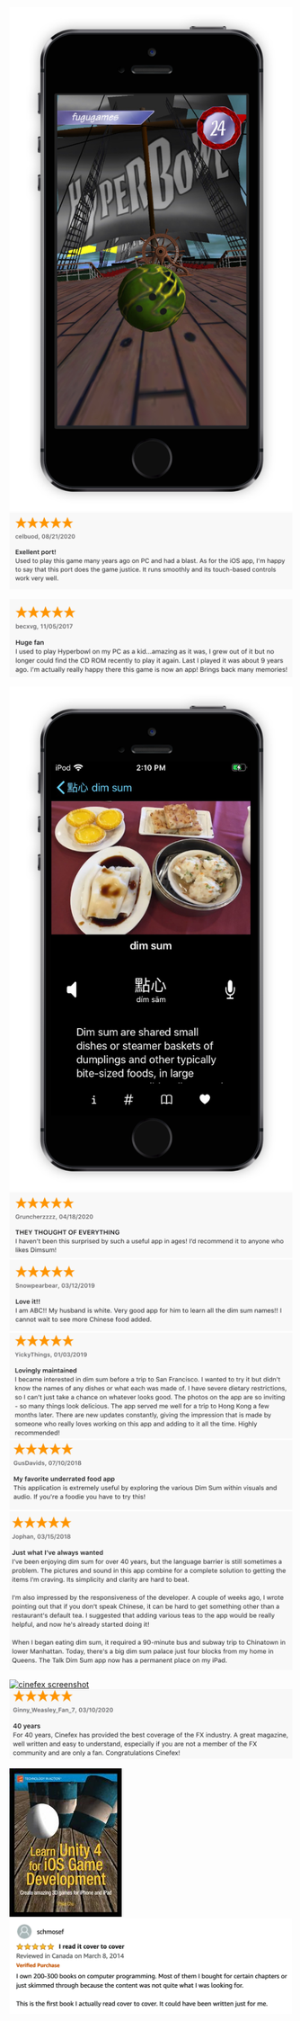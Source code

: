 [![hyperbowl screenshot](/images/hyperbowl/hyperbowlhighseasscreenshot/hyperbowlhighseas.png)](http://hyperbowl.rocks/)
[![hyperbowl review](/images/hyperbowl/appstore/8-21-2020.png)](https://apps.apple.com/us/app/hyperbowl/id344209253)
<!-- [![hyperbowl review](/images/hyperbowl/appstore/3-23-2020.png)](https://apps.apple.com/us/app/hyperbowl/id344209253) -->
[![hyperbowl review](/images/hyperbowl/appstore/11-05-2017.png)](https://apps.apple.com/us/app/hyperbowl/id344209253)
<!-- [![hyperbowl review](/images/hyperbowl/appstore/1-20-2015.png)](https://apps.apple.com/us/app/hyperbowl/id344209253) -->


[![talkdimsum screenshot](/images/talkdimsum/screenshots/talkdimsummockup.png)](http://talkdimsum.com/)
[![talkdimsum review](/images/talkdimsum/appstore/talkdimsum-4-18-2020.png)](https://apps.apple.com/us/app/talk-dim-sum/id953929066)
[![talkdimsum review](/images/talkdimsum/appstore/talkdimsum-3-12-2019.png)](https://apps.apple.com/us/app/talk-dim-sum/id953929066)
[![talkdimsum review](/images/talkdimsum/appstore/talkdimsum-1-03-2019.png)](https://apps.apple.com/us/app/talk-dim-sum/id953929066)
[![talkdimsum review](/images/talkdimsum/appstore/talkdimsum-7-10-2018.png)](https://apps.apple.com/us/app/talk-dim-sum/id953929066)
[![talkdimsum review](/images/talkdimsum/appstore/talkdimsum-3-15-2018.png)](https://apps.apple.com/us/app/talk-dim-sum/id953929066)

[![cinefex screenshot](/images/cinefex/screenshots/cinefexmockup.png)](https://cinefex.com/ipad/)
[![cinefex review](/images/cinefex/appstore/3-10-2020.png)](https://apps.apple.com/us/app/cinefex/id512379220)

[![learnunity cover](/images/learnunity/cover.jpg)](https://www.apress.com/gp/book/9781430248767)
[![learnunity review](/images/learnunity/reviews/learnunityreview.png)](https://www.amazon.com/Learn-Unity-Development-Technology-Action/dp/1430248750)

<!--
[![technicatonsoftware cover](/images/technicatonsoftware/covers/techsoft.jpg)](https://www.amazon.com/Technicat-Software-Philip-Chu/dp/1082483958)
[![technicatonsoftware review](/images/technicatonsoftware/reviews/technicatonsoftwarereview.png)](https://www.amazon.com/Technicat-Software-Philip-Chu/dp/1082483958)
-->


